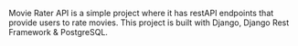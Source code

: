 Movie Rater API is a simple project where it has restAPI endpoints that provide users to rate movies. This project is built
with Django, Django Rest Framework & PostgreSQL.
